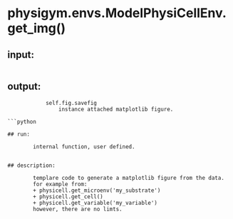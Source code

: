 # physigym.envs.ModelPhysiCellEnv.get_img()


## input:
```

```

## output:
```
            self.fig.savefig
                instance attached matplotlib figure.

```python

## run:
```
            internal function, user defined.

```

## description:
```
            templare code to generate a matplotlib figure from the data.
            for example from:
            + physicell.get_microenv('my_substrate')
            + physicell.get_cell()
            + physicell.get_variable('my_variable')
            however, there are no limts.
        
```